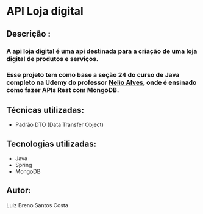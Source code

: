 # API Loja digital

## Descrição :
### A api loja digital é uma api destinada para a criação de uma loja digital de produtos e serviços. 

### Esse projeto tem como base a seção 24 do curso de Java completo na Udemy do professor [Nelio Alves](https://github.com/acenelio), onde é ensinado como fazer APIs Rest com MongoDB.


## Técnicas utilizadas:
*  Padrão DTO (Data Transfer Object)

## Tecnologias utilizadas:
* Java
* Spring 
* MongoDB

## Autor:
Luiz Breno Santos Costa